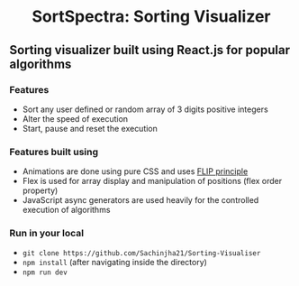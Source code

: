 <h1 align="center">
    SortSpectra: Sorting Visualizer
</h1>

## Sorting visualizer built using React.js  for popular algorithms




### Features

- Sort any user defined or random array of 3 digits positive integers
- Alter the speed of execution
- Start, pause and reset the execution



### Features built using

- Animations are done using pure CSS and uses [FLIP principle](https://aerotwist.com/blog/flip-your-animations/)
- Flex is used for array display and manipulation of positions (flex order property)
- JavaScript async generators are used heavily for the controlled execution of algorithms

### Run in your local

- ```git clone https://github.com/Sachinjha21/Sorting-Visualiser```
- ```npm install``` (after navigating inside the directory)
- ```npm run dev```


